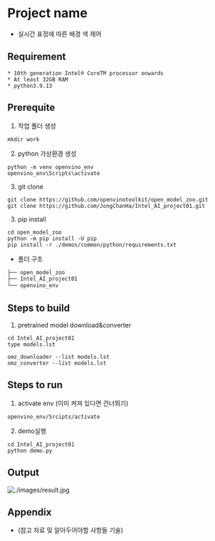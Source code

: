 # Project name

* 실시간 표정에 따른 배경 색 제어                


## Requirement


```
* 10th generation Intel® CoreTM processor onwards
* At least 32GB RAM
* python3.9.13
```

## Prerequite
1. 작업 폴더 생성      

```shell
mkdir work
```
2. python 가상환경 생성                 
```shell
python -m venv openvino_env
openvino_env\Scripts\activate
```
3. git clone             
```shell
git clone https://github.com/openvinotoolkit/open_model_zoo.git
git clone https://github.com/JongChanHa/Intel_AI_project01.git
```

3. pip install              
```shell
cd open_model_zoo
python -m pip install -U pip
pip install -r ./demos/common/python/requirements.txt
```

* 폴더 구조
```bash
├── open_model_zoo
├── Intel_AI_project01
└── openvino_env
``` 
## Steps to build 

1. pretrained model download&converter               
```shell
cd Intel_AI_project01
type models.lst

omz_downloader --list models.lst
omz_converter --list models.lst
```

## Steps to run

1. activate env (이미 켜져 있다면 건너뛰기)           
```shell
openvino_env/Srcipts/activate
```
2. demo실행
```shell
cd Intel_AI_project01 
python demo.py
```

## Output

![./images/result.jpg](./images/result.jpg)

## Appendix

* (참고 자료 및 알아두어야할 사항들 기술)
